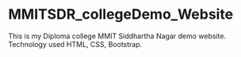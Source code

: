 # MMITSDR_collegeDemo_Website
This is my Diploma college MMIT Siddhartha Nagar demo website. Technology used HTML, CSS, Bootstrap.  
